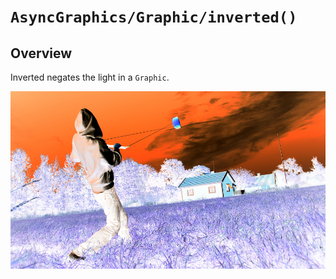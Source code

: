 # ``AsyncGraphics/Graphic/inverted()``

## Overview

Inverted negates the light in a ``Graphic``.

![Inverted](https://github.com/heestand-xyz/AsyncGraphics-Docs/blob/main/Images/Effects/Levels-Invert.png?raw=true)
